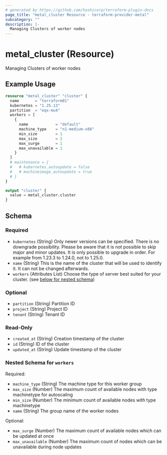 ```yaml
---
# generated by https://github.com/hashicorp/terraform-plugin-docs
page_title: "metal_cluster Resource - terraform-provider-metal"
subcategory: ""
description: |-
  Managing Clusters of worker nodes
---
```


# metal_cluster (Resource)

Managing Clusters of worker nodes

## Example Usage

```terraform
resource "metal_cluster" "cluster" {
  name       = "terraform01"
  kubernetes = "1.25.13"
  partition  = "eqx-mu4"
  workers = [
    {
      name            = "default"
      machine_type    = "n1-medium-x86"
      min_size        = 1
      max_size        = 2
      max_surge       = 1
      max_unavailable = 1
    }
  ]
  # maintenance = {
  #   # kubernetes_autoupdate = false
  #   # machineimage_autoupdate = true
  # }
}

output "cluster" {
  value = metal_cluster.cluster
}
```

<!-- schema generated by tfplugindocs -->
## Schema

### Required

- `kubernetes` (String) Only newer versions can be specified. There is no downgrade possibility.
			Please be aware that it is not possible to skip major and minor updates.
			It is only possible to upgrade in order. For example from 1.23.3 to 1.24.0, not to 1.25.0.
- `name` (String) This is the name of the cluster that will be used to identify it. It can not be changed afterwards.
- `workers` (Attributes List) Choose the type of server best suited for your cluster. (see [below for nested schema](#nestedatt--workers))

### Optional

- `partition` (String) Partition ID
- `project` (String) Project ID
- `tenant` (String) Tenant ID

### Read-Only

- `created_at` (String) Creation timestamp of the cluster
- `id` (String) ID of the cluster
- `updated_at` (String) Update timestamp of the cluster

<a id="nestedatt--workers"></a>
### Nested Schema for `workers`

Required:

- `machine_type` (String) The machine type for this worker group
- `max_size` (Number) The maximum count of available nodes with type machinetype for autoscaling
- `min_size` (Number) The minimum count of available nodes with type machinetype
- `name` (String) The group name of the worker nodes

Optional:

- `max_surge` (Number) The maximum count of available nodes which can be updated at once
- `max_unavailable` (Number) The maximum count of nodes which can be unavailable during node updates
